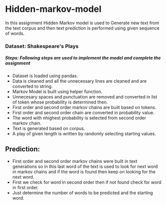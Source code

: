 # Hidden-markov-model
In this assignment Hidden Markov model is used to Generate new text from the text corpus and then text prediction is performed using given sequence of words.
 


### Dataset: Shakespeare's Plays

##### Steps: Following steps are used to implement the model and complete the assignment
* Dataset is loaded using pandas.
* Data is cleaned and all the unnecessary lines are cleaned and are converted to string.
* Markov Model is built using helper function.
* Unnecesary spaces and punctuation are removed and  converted in list of token whose probability is determined then.
* First order and second order markov chains are built based on tokens.
* First order and second order chain are converted in probability value.
* The word with nhighest probability is selected from second order markov chain.
* Text is generated based on corpus.
* A play of given length is written by randomly selecting starting values.

## Prediction:
* First order and second order markov chains were built in text generations so in this last word of the text is used to look for next word in markov chains and if the word is found then keep on looking for the next word.
* First we check for word in second order then if not found check for word in first order.
* Just determine the number of words to be predicted and the starting word.

